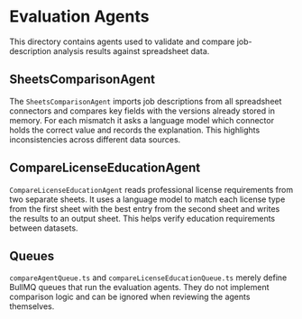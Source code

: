 # Evaluation Agents

This directory contains agents used to validate and compare job-description analysis results against spreadsheet data.

## SheetsComparisonAgent
The `SheetsComparisonAgent` imports job descriptions from all spreadsheet connectors and compares key fields with the versions already stored in memory. For each mismatch it asks a language model which connector holds the correct value and records the explanation. This highlights inconsistencies across different data sources.

## CompareLicenseEducationAgent
`CompareLicenseEducationAgent` reads professional license requirements from two separate sheets. It uses a language model to match each license type from the first sheet with the best entry from the second sheet and writes the results to an output sheet. This helps verify education requirements between datasets.

## Queues
`compareAgentQueue.ts` and `compareLicenseEducationQueue.ts` merely define BullMQ queues that run the evaluation agents. They do not implement comparison logic and can be ignored when reviewing the agents themselves.
